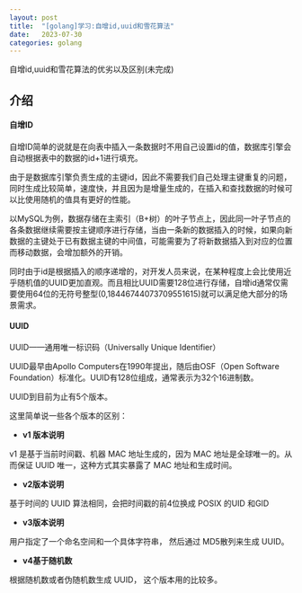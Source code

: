 ```yaml
---
layout: post
title:  "[golang]学习:自增id,uuid和雪花算法"
date:   2023-07-30
categories: golang
---
```


自增id,uuid和雪花算法的优劣以及区别(未完成)

## 介绍

#### 自增ID

自增ID简单的说就是在向表中插入一条数据时不用自己设置id的值，数据库引擎会自动根据表中的数据的id+1进行填充。

由于是数据库引擎负责生成的主键id，因此不需要我们自己处理主键重复的问题，同时生成比较简单，速度快，并且因为是增量生成的，在插入和查找数据的时候可以比使用随机的值具有更好的性能。

以MySQL为例，数据存储在主索引（B+树）的叶子节点上，因此同一叶子节点的各条数据继续需要按主键顺序进行存储，当由一条新的数据插入的时候，如果向新数据的主键处于已有数据主键的中间值，可能需要为了将新数据插入到对应的位置而移动数据，会增加额外的开销。

同时由于id是根据插入的顺序递增的，对开发人员来说，在某种程度上会比使用近乎随机值的UUID更加直观。而且相比UUID需要128位进行存储，自增id通常仅需要使用64位的无符号整型(0,18446744073709551615)就可以满足绝大部分的场景需求。



#### UUID

UUID——通用唯一标识码（Universally Unique Identifier）

UUID最早由Apollo Computers在1990年提出，随后由OSF（Open Software Foundation）标准化。UUID有128位组成，通常表示为32个16进制数。

UUID到目前为止有5个版本。

这里简单说一些各个版本的区别：

- **v1 版本说明**

v1 是基于当前时间戳、机器 MAC 地址生成的，因为 MAC 地址是全球唯一的。从而保证 UUID 唯一，这种方式其实暴露了 MAC 地址和生成时间。

- **v2版本说明**

基于时间的 UUID 算法相同，会把时间戳的前4位换成 POSIX 的UID 和GID

- **v3版本说明**

用户指定了一个命名空间和一个具体字符串， 然后通过 MD5散列来生成 UUID。

- **v4基于随机数**

根据随机数或者伪随机数生成 UUID， 这个版本用的比较多。



